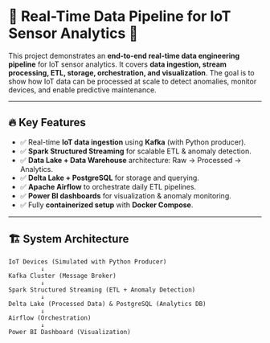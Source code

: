 # 📡 Real-Time Data Pipeline for IoT Sensor Analytics 🚀  

This project demonstrates an **end-to-end real-time data engineering pipeline** for IoT sensor analytics. It covers **data ingestion, stream processing, ETL, storage, orchestration, and visualization**. The goal is to show how IoT data can be processed at scale to detect anomalies, monitor devices, and enable predictive maintenance.  

---

## 🔥 Key Features  
- ✅ Real-time **IoT data ingestion** using **Kafka** (with Python producer).  
- ✅ **Spark Structured Streaming** for scalable ETL & anomaly detection.  
- ✅ **Data Lake + Data Warehouse** architecture: Raw → Processed → Analytics.  
- ✅ **Delta Lake + PostgreSQL** for storage and querying.  
- ✅ **Apache Airflow** to orchestrate daily ETL pipelines.  
- ✅ **Power BI dashboards** for visualization & anomaly monitoring.  
- ✅ Fully **containerized setup** with **Docker Compose**.  

---

## 🏗️ System Architecture  
```text
IoT Devices (Simulated with Python Producer)  
         ↓  
Kafka Cluster (Message Broker)  
         ↓  
Spark Structured Streaming (ETL + Anomaly Detection)  
         ↓  
Delta Lake (Processed Data) & PostgreSQL (Analytics DB)  
         ↓  
Airflow (Orchestration)  
         ↓  
Power BI Dashboard (Visualization)  
